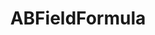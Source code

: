 ---
title: ABFieldFormula
layout: module
mod: 'module:ABFieldFormula'
category: platform-dataFields
---